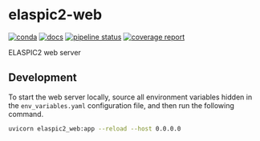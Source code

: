 # elaspic2-web

[![conda](https://img.shields.io/conda/dn/ostrokach-forge/elaspic2-web.svg)](https://anaconda.org/ostrokach-forge/elaspic2-web/)
[![docs](https://img.shields.io/badge/docs-v0.1.2-blue.svg)](https://ostrokach.gitlab.io/elaspic2-web/v0.1.2/)
[![pipeline status](https://gitlab.com/elaspic/elaspic2-web/badges/v0.1.2/pipeline.svg)](https://gitlab.com/elaspic/elaspic2-web/commits/v0.1.2/)
[![coverage report](https://gitlab.com/elaspic/elaspic2-web/badges/v0.1.2/coverage.svg)](https://elaspic.gitlab.io/elaspic2-web/v0.1.2/htmlcov/)

ELASPIC2 web server

## Development

To start the web server locally, source all environment variables hidden in the
`env_variables.yaml` configuration file, and then run the following command.

```bash
uvicorn elaspic2_web:app --reload --host 0.0.0.0
```

